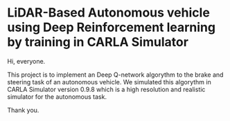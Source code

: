 # LiDAR-Based Autonomous vehicle using Deep Reinforcement learning by training in CARLA Simulator

  Hi, everyone. 

  This project is to implement an Deep Q-network algorythm to the brake and steering task of an autonomous vehicle.
We simulated this algorythm in CARLA Simulator version 0.9.8 which is a high resolution and realistic simulator for the autonomous task.

  Thank you.
